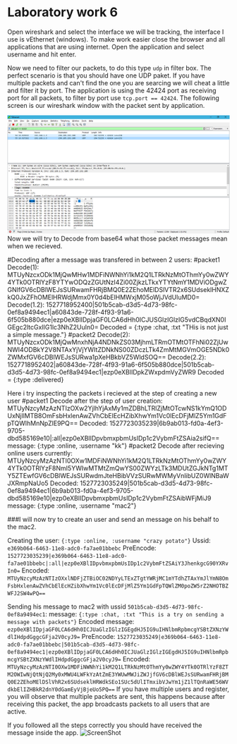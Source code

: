 # Laboratory work 6

Open wireshark and select the interface we will be tracking, the interface I use is vEthernet (windows). 
To make work easier close the browser and all applications that are using internet. 
Open the application and select username and hit enter.

Now we need to filter our packets, to do this type `udp` in filter box.
The perfect scenario is that you should have one UDP paket. 
If you have multiple packets and can't find the one you are searcing we will cheat a little and filter it by port. 
The application is using the 42424 port as receiving port for all packets, to filter by port use `tcp.port == 42424`. The following screen is our wireshark window with the packet sent by application.

![ScreenShot](png/message1.png)
Now we will try to Decode from base64 what those packet messages mean when we recieved.

#Decoding after a message was transfered in between 2 users:
#packet1
Decode(1): MTUyNzcxODk1MjQwMHw1MDFiNWNhYi1kM2Q1LTRkNzMtOThmYy0wZWY4YTk0OTRlYzF8YTYwODQzZGUtNzI4Zi00ZjkzLTkxYTYtNmY1MDViODgwZGNlfGV6cDBlWEJsSURwamFHRjBMQ0E2ZEhoMElDSlVTR2x6SUdseklHNXZkQ0JxZFhOMElHRWdjMmx0Y0d4bElHMWxjM05oWjJVdUluMD0=
Decode(1.2): 1527718952400|501b5cab-d3d5-4d73-98fc-0ef8a9494ec1|a60843de-728f-4f93-91a6-6f505b880dce|ezp0eXBlIDpjaGF0LCA6dHh0ICJUSGlzIGlzIG5vdCBqdXN0IGEgc2ltcGxlIG1lc3NhZ2UuIn0=
Decoded = {:type :chat, :txt "THis is not just a simple message."}
#packet2
Decode(2): MTUyNzcxODk1MjQwMnxhNjA4NDNkZS03MjhmLTRmOTMtOTFhNi02ZjUwNWI4ODBkY2V8NTAxYjVjYWItZDNkNS00ZDczLTk4ZmMtMGVmOGE5NDk0ZWMxfGV6cDBlWEJsSURwa1pXeHBkbVZ5WldSOQ==
Decode(2.2): 1527718952402|a60843de-728f-4f93-91a6-6f505b880dce|501b5cab-d3d5-4d73-98fc-0ef8a9494ec1|ezp0eXBlIDpkZWxpdmVyZWR9
Decoded = {:type :delivered}

Here i try inspecting the packets i recieved at the step of creating a new user
#packet1
Decode after the step of user creation: MTUyNzcyMzAzNTIzOXw2YjlhYjAxMy1mZDBhLTRlZjMtOTcwNS1kYmQ1ODUxNjllMTB8OmFsbHxlenAwZVhCbElEcHZibXhwYm1Vc0lEcDFjMlZ5Ym1GdFpTQWlhMnNpZlE9PQ==
Decoded: 1527723035239|6b9ab013-fd0a-4ef3-9705-dbd585169e10|:all|ezp0eXBlIDpvbmxpbmUsIDp1c2VybmFtZSAia2sifQ==
message: {:type :online, :username "kk"}
#packet2
Decode after recieving online users currently: MTUyNzcyMzAzNTI0OXw1MDFiNWNhYi1kM2Q1LTRkNzMtOThmYy0wZWY4YTk0OTRlYzF8NmI5YWIwMTMtZmQwYS00ZWYzLTk3MDUtZGJkNTg1MTY5ZTEwfGV6cDBlWEJsSURwdmJteHBibVVzSURwMWMyVnlibUZ0WlNBaWJXRmpNaUo5
Decoded: 1527723035249|501b5cab-d3d5-4d73-98fc-0ef8a9494ec1|6b9ab013-fd0a-4ef3-9705-dbd585169e10|ezp0eXBlIDpvbmxpbmUsIDp1c2VybmFtZSAibWFjMiJ9
message: {:type :online, :username "mac2"}

###I will now try to create an user and send an message on his behalf to the mac2.

Creating the user: `{:type :online, :username "crazy potato"}`
Ussid: `e369b064-6463-11e8-adc0-fa7ae01bbebc`
PreEncode: `1527723035239|e369b064-6463-11e8-adc0-fa7ae01bbebc|:all|ezp0eXBlIDpvbmxpbmUsIDp1c2VybmFtZSAiY3JhenkgcG90YXRvIn0=`
Encoded: `MTUyNzcyMzAzNTIzOXxlNDFjZTBiOC02NDYyLTExZTgtYWRjMC1mYTdhZTAxYmJlYmN8OmFsbHxlenAwZVhCbElEcHZibXhwYm1Vc0lEcDFjMlZ5Ym1GdFpTQWlZM0poZW5rZ2NHOTBZWFJ2SW4wPQ==`

Sending his message to mac2 with ussid `501b5cab-d3d5-4d73-98fc-0ef8a9494ec1`:
message: `{:type :chat, :txt "This is a try on sending a message with packets"}`
Encoded message: `ezp0eXBlIDpjaGF0LCA6dHh0ICJUaGlzIGlzIGEgdHJ5IG9uIHNlbmRpbmcgYSBtZXNzYWdlIHdpdGggcGFja2V0cyJ9=`
PreEncode: `1527723035249|e369b064-6463-11e8-adc0-fa7ae01bbebc|501b5cab-d3d5-4d73-98fc-0ef8a9494ec1|ezp0eXBlIDpjaGF0LCA6dHh0ICJUaGlzIGlzIGEgdHJ5IG9uIHNlbmRpbmcgYSBtZXNzYWdlIHdpdGggcGFja2V0cyJ9=`
Encoded: `MTUyNzcyMzAzNTI0OXw1MDFiNWNhYi1kM2Q1LTRkNzMtOThmYy0wZWY4YTk0OTRlYzF8ZTM2OWIwNjQtNjQ2My0xMWU4LWFkYzAtZmE3YWUwMWJiZWJjfGV6cDBlWEJsSURwamFHRjBMQ0E2ZEhoMElDSlVhR2x6SUdseklHRWdkSEo1SUc5dUlITmxibVJwYm1jZ1lTQnRaWE56WVdkbElIZHBkR2dnY0dGamEyVjBjeUo5PQ==`
If you have multiple users and register, you will observe that multiple packets are sent, this happens because after receiving this packet, the app broadcasts packets to all users that are active.

If you followed all the steps correctly you should have received the message inside the app.
![ScreenShot]()
